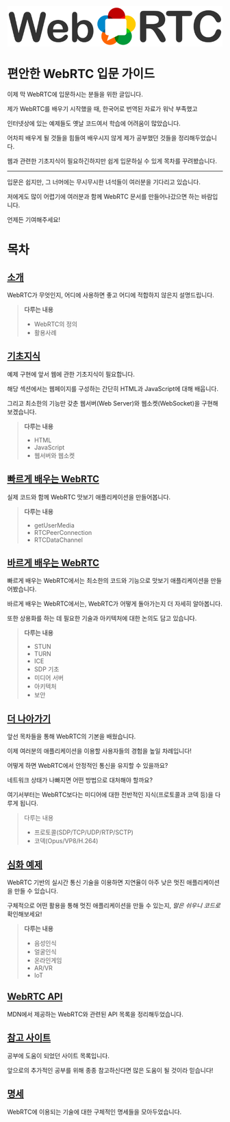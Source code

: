 ![로고](/images/logo.png)

# 편안한 WebRTC 입문 가이드

이제 막 WebRTC에 입문하시는 분들을 위한 글입니다.

제가 WebRTC를 배우기 시작했을 때, 한국어로 번역된 자료가 워낙 부족했고

인터넷상에 있는 예제들도 옛날 코드여서 학습에 어려움이 많았습니다.

어차피 배우게 될 것들을 힘들여 배우시지 않게 제가 공부했던 것들을 정리해두었습니다.

웹과 관련한 기초지식이 필요하긴하지만 쉽게 입문하실 수 있게 목차를 꾸려봤습니다.

---

입문은 쉽지만, 그 너머에는 무시무시한 녀석들이 여러분을 기다리고 있습니다.

저에게도 많이 어렵기에 여러분과 함께 WebRTC 문서를 만들어나갔으면 하는 바람입니다.

언제든 기여해주세요!

# 목차
## [소개](Introduction.md)
WebRTC가 무엇인지, 어디에 사용하면 좋고 어디에 적합하지 않은지 설명드립니다.
> **다루는 내용**
> - WebRTC의 정의
> - 활용사례

## [기초지식](Basic.md)
예제 구현에 앞서 웹에 관한 기초지식이 필요합니다.

해당 섹션에서는 웹페이지를 구성하는 간단히 HTML과 JavaScript에 대해 배웁니다.

그리고 최소한의 기능만 갖춘 웹서버(Web Server)와 웹소켓(WebSocket)을 구현해보겠습니다.
> **다루는 내용**
> - HTML
> - JavaScript
> - 웹서버와 웹소켓

## [빠르게 배우는 WebRTC](Quickly.md)
실제 코드와 함께 WebRTC 맛보기 애플리케이션을 만들어봅니다.
> **다루는 내용**
> - getUserMedia
> - RTCPeerConnection
> - RTCDataChannel

## [바르게 배우는 WebRTC](Rightly.md)
빠르게 배우는 WebRTC에서는 최소한의 코드와 기능으로 맛보기 애플리케이션을 만들어봤습니다.

바르게 배우는 WebRTC에서는, WebRTC가 어떻게 돌아가는지 더 자세히 알아봅니다.

또한 상용화를 하는 데 필요한 기술과 아키텍처에 대한 논의도 담고 있습니다.
> **다루는 내용**
> - STUN
> - TURN
> - ICE
> - SDP 기초
> - 미디어 서버
> - 아키텍처
> - 보안

## [더 나아가기](PlusUltra.md)
앞선 목차들을 통해 WebRTC의 기본을 배웠습니다. 

이제 여러분의 애플리케이션을 이용할 사용자들의 경험을 높일 차례입니다!

어떻게 하면 WebRTC에서 안정적인 통신을 유지할 수 있을까요?

네트워크 상태가 나빠지면 어떤 방법으로 대처해야 할까요?

여기서부터는 WebRTC보다는 미디어에 대한 전반적인 지식(프로토콜과 코덱 등)을 다루게 됩니다.

> 다루는 내용
> - 프로토콜(SDP/TCP/UDP/RTP/SCTP)
> - 코덱(Opus/VP8/H.264)

## [심화 예제](Example.md)
WebRTC 기반의 실시간 통신 기술을 이용하면 지연율이 아주 낮은 멋진 애플리케이션을 만들 수 있습니다.

구체적으로 어떤 활용을 통해 멋진 애플리케이션을 만들 수 있는지, *말은 쉬우니 코드로* 확인해보세요!
> **다루는 내용**
> - 음성인식
> - 얼굴인식
> - 온라인게임
> - AR/VR
> - IoT

## [WebRTC API](API.md)
MDN에서 제공하는 WebRTC와 관련된 API 목록을 정리해두었습니다.

## [참고 사이트](Reference.md)
공부에 도움이 되었던 사이트 목록입니다.

앞으로의 추가적인 공부를 위해 종종 참고하신다면 많은 도움이 될 것이라 믿습니다!

## [명세](Spec.md)
WebRTC에 이용되는 기술에 대한 구체적인 명세들을 모아두었습니다.